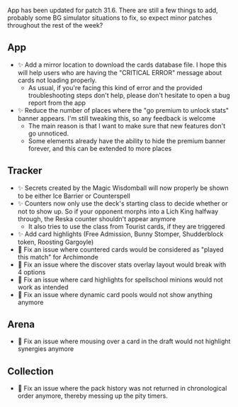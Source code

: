 App has been updated for patch 31.6. There are still a few things to add, probably some BG simulator situations to fix, so expect minor patches throughout the rest of the week?

## App

-   ✨ Add a mirror location to download the cards database file. I hope this will help users who are having the "CRITICAL ERROR" message about cards not loading properly.
    -   As usual, if you're facing this kind of error and the provided troubleshooting steps don't help, please don't hesitate to open a bug report from the app
-   ✨ Reduce the number of places where the "go premium to unlock stats" banner appears. I'm still tweaking this, so any feedback is welcome
    -   The main reason is that I want to make sure that new features don't go unnoticed.
    -   Some elements already have the ability to hide the premium banner forever, and this can be extended to more places

## Tracker

-   ✨ Secrets created by the Magic Wisdomball will now properly be shown to be either Ice Barrier or Counterspell
-   ✨ Counters now only use the deck's starting class to decide whether or not to show up. So if your opponent morphs into a Lich King halfway through, the Reska counter shouldn't appear anymore
    -   It also tries to use the class from Tourist cards, if they are triggered
-   ✨ Add card highlights (Free Admission, Bunny Stomper, Shudderblock token, Roosting Gargoyle)
-   🐞 Fix an issue where countered cards would be considered as "played this match" for Archimonde
-   🐞 Fix an issue where the discover stats overlay layout would break with 4 options
-   🐞 Fix an issue where card highlights for spellschool minions would not work as intended
-   🐞 Fix an issue where dynamic card pools would not show anything anymore

## Arena

-   🐞 Fix an issue where mousing over a card in the draft would not highlight synergies anymore

## Collection

-   🐞 Fix an issue where the pack history was not returned in chronological order anymore, thereby messing up the pity timers.
